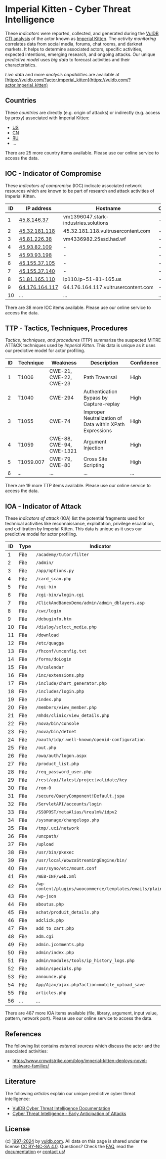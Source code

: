# Imperial Kitten - Cyber Threat Intelligence

These _indicators_ were reported, collected, and generated during the [VulDB CTI analysis](https://vuldb.com/?kb.cti) of the actor known as [Imperial Kitten](https://vuldb.com/?actor.imperial_kitten). The _activity monitoring_ correlates data from social media, forums, chat rooms, and darknet markets. It helps to determine associated actors, specific activities, expected intentions, emerging research, and ongoing attacks. Our unique _predictive model_ uses _big data_ to forecast activities and their characteristics.

_Live data_ and more _analysis capabilities_ are available at [https://vuldb.com/?actor.imperial_kitten](https://vuldb.com/?actor.imperial_kitten)

## Countries

These _countries_ are directly (e.g. origin of attacks) or indirectly (e.g. access by proxy) associated with Imperial Kitten:

* [US](https://vuldb.com/?country.us)
* [CN](https://vuldb.com/?country.cn)
* [RU](https://vuldb.com/?country.ru)
* ...

There are 25 more country items available. Please use our online service to access the data.

## IOC - Indicator of Compromise

These _indicators of compromise_ (IOC) indicate associated network resources which are known to be part of research and attack activities of Imperial Kitten.

ID | IP address | Hostname | Campaign | Confidence
-- | ---------- | -------- | -------- | ----------
1 | [45.8.146.37](https://vuldb.com/?ip.45.8.146.37) | vm1396047.stark-industries.solutions | - | High
2 | [45.32.181.118](https://vuldb.com/?ip.45.32.181.118) | 45.32.181.118.vultrusercontent.com | - | Medium
3 | [45.81.226.38](https://vuldb.com/?ip.45.81.226.38) | vm4336982.25ssd.had.wf | - | High
4 | [45.93.82.109](https://vuldb.com/?ip.45.93.82.109) | - | - | High
5 | [45.93.93.198](https://vuldb.com/?ip.45.93.93.198) | - | - | High
6 | [45.155.37.105](https://vuldb.com/?ip.45.155.37.105) | - | - | High
7 | [45.155.37.140](https://vuldb.com/?ip.45.155.37.140) | - | - | High
8 | [51.81.165.110](https://vuldb.com/?ip.51.81.165.110) | ip110.ip-51-81-165.us | - | High
9 | [64.176.164.117](https://vuldb.com/?ip.64.176.164.117) | 64.176.164.117.vultrusercontent.com | - | Medium
10 | ... | ... | ... | ...

There are 38 more IOC items available. Please use our online service to access the data.

## TTP - Tactics, Techniques, Procedures

_Tactics, techniques, and procedures_ (TTP) summarize the suspected MITRE ATT&CK techniques used by _Imperial Kitten_. This data is unique as it uses our predictive model for actor profiling.

ID | Technique | Weakness | Description | Confidence
-- | --------- | -------- | ----------- | ----------
1 | T1006 | CWE-21, CWE-22, CWE-23 | Path Traversal | High
2 | T1040 | CWE-294 | Authentication Bypass by Capture-replay | High
3 | T1055 | CWE-74 | Improper Neutralization of Data within XPath Expressions | High
4 | T1059 | CWE-88, CWE-94, CWE-1321 | Argument Injection | High
5 | T1059.007 | CWE-79, CWE-80 | Cross Site Scripting | High
6 | ... | ... | ... | ...

There are 19 more TTP items available. Please use our online service to access the data.

## IOA - Indicator of Attack

These _indicators of attack_ (IOA) list the potential fragments used for technical activities like reconnaissance, exploitation, privilege escalation, and exfiltration by Imperial Kitten. This data is unique as it uses our predictive model for actor profiling.

ID | Type | Indicator | Confidence
-- | ---- | --------- | ----------
1 | File | `/academy/tutor/filter` | High
2 | File | `/admin/` | Low
3 | File | `/app/options.py` | High
4 | File | `/card_scan.php` | High
5 | File | `/cgi-bin` | Medium
6 | File | `/cgi-bin/wlogin.cgi` | High
7 | File | `/ClickAndBanexDemo/admin/admin_dblayers.asp` | High
8 | File | `/cwc/login` | Medium
9 | File | `/debuginfo.htm` | High
10 | File | `/dialog/select_media.php` | High
11 | File | `/download` | Medium
12 | File | `/etc/quagga` | Medium
13 | File | `/fhconf/umconfig.txt` | High
14 | File | `/forms/doLogin` | High
15 | File | `/h/calendar` | Medium
16 | File | `/inc/extensions.php` | High
17 | File | `/include/chart_generator.php` | High
18 | File | `/includes/login.php` | High
19 | File | `/index.php` | Medium
20 | File | `/members/view_member.php` | High
21 | File | `/mhds/clinic/view_details.php` | High
22 | File | `/nova/bin/console` | High
23 | File | `/nova/bin/detnet` | High
24 | File | `/oauth/idp/.well-known/openid-configuration` | High
25 | File | `/out.php` | Medium
26 | File | `/owa/auth/logon.aspx` | High
27 | File | `/product_list.php` | High
28 | File | `/req_password_user.php` | High
29 | File | `/rest/api/latest/projectvalidate/key` | High
30 | File | `/rom-0` | Low
31 | File | `/secure/QueryComponent!Default.jspa` | High
32 | File | `/ServletAPI/accounts/login` | High
33 | File | `/SSOPOST/metaAlias/%realm%/idpv2` | High
34 | File | `/sysmanage/changelogo.php` | High
35 | File | `/tmp/.uci/network` | High
36 | File | `/uncpath/` | Medium
37 | File | `/upload` | Low
38 | File | `/usr/bin/pkexec` | High
39 | File | `/usr/local/WowzaStreamingEngine/bin/` | High
40 | File | `/usr/syno/etc/mount.conf` | High
41 | File | `/WEB-INF/web.xml` | High
42 | File | `/wp-content/plugins/woocommerce/templates/emails/plain/` | High
43 | File | `/wp-json` | Medium
44 | File | `aboutus.php` | Medium
45 | File | `achat/produit_details.php` | High
46 | File | `adclick.php` | Medium
47 | File | `add_to_cart.php` | High
48 | File | `adm.cgi` | Low
49 | File | `admin.jcomments.php` | High
50 | File | `admin/index.php` | High
51 | File | `admin/modules/tools/ip_history_logs.php` | High
52 | File | `admin/specials.php` | High
53 | File | `announce.php` | Medium
54 | File | `App/Ajax/ajax.php?action=mobile_upload_save` | High
55 | File | `articles.php` | Medium
56 | ... | ... | ...

There are 487 more IOA items available (file, library, argument, input value, pattern, network port). Please use our online service to access the data.

## References

The following list contains _external sources_ which discuss the actor and the associated activities:

* https://www.crowdstrike.com/blog/imperial-kitten-deploys-novel-malware-families/

## Literature

The following _articles_ explain our unique predictive cyber threat intelligence:

* [VulDB Cyber Threat Intelligence Documentation](https://vuldb.com/?kb.cti)
* [Cyber Threat Intelligence - Early Anticipation of Attacks](https://www.scip.ch/en/?labs.20201022)

## License

(c) [1997-2024](https://vuldb.com/?kb.changelog) by [vuldb.com](https://vuldb.com/?kb.about). All data on this page is shared under the license [CC BY-NC-SA 4.0](https://creativecommons.org/licenses/by-nc-sa/4.0/). Questions? Check the [FAQ](https://vuldb.com/?kb.faq), read the [documentation](https://vuldb.com/?kb) or [contact us](https://vuldb.com/?contact)!

